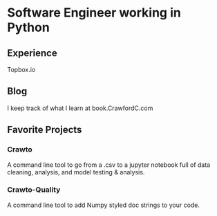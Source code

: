 # Software Engineer working in Python
## Experience
Topbox.io


## Blog
I keep track of what I learn at book.CrawfordC.com


## Favorite Projects
### Crawto
A command line tool to go from a .csv to a jupyter notebook full of data cleaning, analysis, and model testing & analysis. 
### Crawto-Quality
A command line tool to add Numpy styled doc strings to your code.

<!--
**crawftv/crawftv** is a ✨ _special_ ✨ repository because its `README.md` (this file) appears on your GitHub profile.

Here are some ideas to get you started:

- 🔭 I’m currently working on ...
- 🌱 I’m currently learning ...
- 👯 I’m looking to collaborate on ...
- 🤔 I’m looking for help with ...
- 💬 Ask me about ...
- 📫 How to reach me: ...
- 😄 Pronouns: ...
- ⚡ Fun fact: ...
-->
